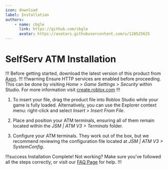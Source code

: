 ```yaml
---
icon: download
label: Installation
authors: 
    - name: cbgle
      link: https://github.com/cbgle
      avatar: https://avatars.githubusercontent.com/u/126525625
---
```

# SelfServ ATM Installation

!!!
Before getting started, download the latest version of this product from [Axon](https://axon.whitehill.group).
!!!
!!!warning
Ensure HTTP services are enabled before proceeding.
This can be done by visiting _Home > Game Settings > Security_ within Studio.
For more information visit [create.roblox.com](https://create.roblox.com/docs/studio/game-settings#security)
!!!

1. To insert your file, drag the product file into Roblox Studio while your game is fully loaded. Alternatively, you can use the Explorer context menu: right-click and select _Insert > Insert From File_.

2. Place and position your ATM terminals, ensuring all of them remain located within the _JSM | ATM V3 > Terminals_ folder.

3. Configure your ATM terminals. They work out of the box, but we recommend reviewing the configuration file located at _JSM | ATM V3 > SystemConfig_.

!!!success Installation Complete!
Not working? Make sure you've followed all the steps correctly, or visit our [FAQ Page](/faq.md) for help.
!!!